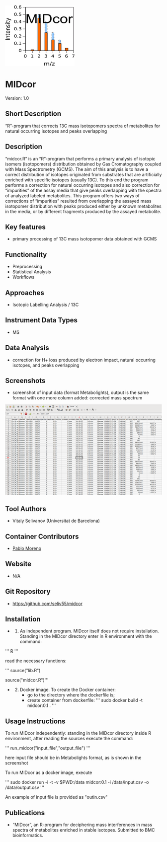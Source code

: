 ![Logo](text4217.png)

# MIDcor
Version: 1.0
## Short Description

“R”-program that corrects 13C mass isotopomers spectra of metabolites for natural occurring isotopes and peaks overlapping

## Description

“midcor.R” is an “R”-program that performs a primary analysis of isotopic isomers (isotopomers) distribution obtained by Gas Cromatography coupled with Mass Spectrometry (GCMS). The aim of this analysis is to have a correct distribution of isotopes originated from substrates that are artificially enriched with specific isotopes (usually 13C). To this end the program performs a correction for natural occurring isotopes and also correction for “impurities” of the assay media that give peaks overlapping with the spectra of analyzed labeled metabolites. This program offers two ways of corrections of “impurities” resulted from overlapping the assayed mass isotopomer distribution with peaks produced either by unknown metabolites in the media, or by different fragments produced by the assayed metabolite. 

## Key features

- primary processing of 13C mass isotopomer data obtained with GCMS

## Functionality

- Preprocessing
- Statistical Analysis
- Workflows

## Approaches

- Isotopic Labelling Analysis / 13C
    
## Instrument Data Types

- MS

## Data Analysis

- correction for H+ loss produced by electron impact, natural occurring isotopes, and peaks overlapping

## Screenshots

- screenshot of input data (format Metabolights), output is the same format with one more column added: corrected mass spectrum

![screenshot](Screenshot.png)

## Tool Authors

- Vitaly Selivanov (Universitat de Barcelona)

## Container Contributors

- [Pablo Moreno](EBI)

## Website

- N/A

## Git Repository

- https://github.com/seliv55/midcor

## Installation

- 1) As independent program. MIDcor itself does not require installation. Standing in the MIDcor directory enter in R environment with the command:
  
'''  R '''
  
 read the necessary functions:
  
''' source("lib.R")
  
source("midcor.R")'''
  
  
- 2) Docker image. To create the Docker container: 
        - go to the directory where the dockerfile is;
        - create container from dockerfile:
''' sudo docker build -t midcor:0.1 . '''

## Usage Instructions

  To run MIDcor independently: standing in the MIDcor directory inside R environment, after reading the sources execute the command:
 
 ''' run_midcor("input_file","output_file")  '''
 
 here input file should be in Metabolights format, as is shown in the screenshot
 
 To run MIDcor as a docker image, execute
 
 '''  sudo docker run -i -t -v $PWD:/data midcor:0.1 -i /data/input.csv -o /data/output.csv '''

 An example of input file is provided as "outin.csv"

## Publications
- “MIDcor”, an R-program for deciphering mass interferences in mass spectra of metabolites enriched in stable isotopes. Submitted to BMC bioinformatics.
